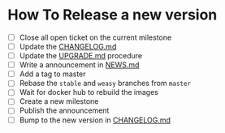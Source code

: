 # How To Release a new version

* [ ] Close all open ticket on the current milestone
* [ ] Update the [CHANGELOG.md]()
* [ ] Update the [UPGRADE.md]() procedure
* [ ] Write a announcement in [NEWS.md]()
* [ ] Add a tag to master
* [ ] Rebase the `stable` and `weasy` branches from `master`
* [ ] Wait for docker hub to rebuild the images
* [ ] Create a new milestone
* [ ] Publish the announcement
* [ ] Bump to the new version in [CHANGELOG.md]()
